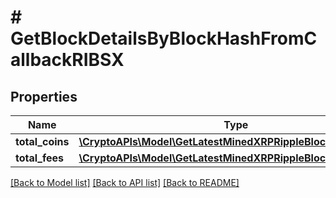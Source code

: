 # # GetBlockDetailsByBlockHashFromCallbackRIBSX

## Properties

Name | Type | Description | Notes
------------ | ------------- | ------------- | -------------
**total_coins** | [**\CryptoAPIs\Model\GetLatestMinedXRPRippleBlockRITotalCoins**](GetLatestMinedXRPRippleBlockRITotalCoins.md) |  |
**total_fees** | [**\CryptoAPIs\Model\GetLatestMinedXRPRippleBlockRITotalFees**](GetLatestMinedXRPRippleBlockRITotalFees.md) |  |

[[Back to Model list]](../../README.md#models) [[Back to API list]](../../README.md#endpoints) [[Back to README]](../../README.md)

